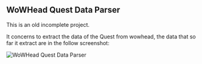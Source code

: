 ## WoWHead Quest Data Parser

This is an old incomplete project.

It concerns to extract the data of the Quest from wowhead, the data that so far it extract are in the follow screenshot:

![WoWHead Quest Data Parser](https://raw.githubusercontent.com/Helias/WoWHead-Quest-Data-Parser/master/screen.png "WoWHead Quest Data Parser")
